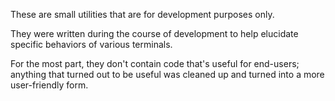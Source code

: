 These are small utilities that are for development purposes only.

They were written during the course of development to help elucidate specific behaviors of various terminals.

For the most part, they don't contain code that's useful for end-users; anything that turned out to be useful was cleaned up and turned into a more user-friendly form.
